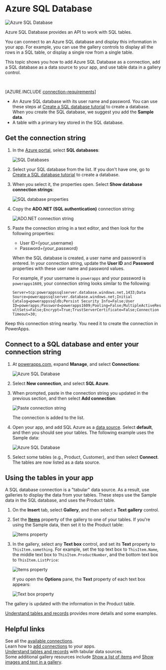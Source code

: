 <properties
	pageTitle="Overview of the Azure SQL Database connection | Microsoft PowerApps"
	description="See how to connect to Azure SQL Database, step through some examples, and see all the functions"
	services=""
	suite="powerapps"
	documentationCenter="" 	
	authors="MandiOhlinger"
	manager="erikre"
	editor=""
	tags="" />

<tags
ms.service="powerapps"
ms.devlang="na"
ms.topic="article"
ms.tgt_pltfrm="na"
ms.workload="na"
ms.date="06/07/2016"
ms.author="mandia"/>

#  Azure SQL Database

![Azure SQL Database](./media/connection-azure-sqldatabase/sqlicon.png)

Azure SQL Database provides an API to work with SQL tables.

You can connect to an Azure SQL database and display this information in your app. For example, you can use the gallery controls to display all the rows in a SQL table, or display a single row from a single table.

This topic shows you how to add Azure SQL Database as a connection, add a SQL database as a data source to your app, and use table data in a gallery control.

&nbsp;

[AZURE.INCLUDE [connection-requirements](../../includes/connection-requirements.md)]
- An Azure SQL database with its user name and password. You can use these steps at [Create a SQL database tutorial](https://azure.microsoft.com/documentation/articles/sql-database-get-started/) to create a database. When you create the SQL database, we suggest you add the **Sample data**. 
- A table with a primary key stored in the SQL database.

## Get the connection string

1. In the [Azure portal](https://portal.azure.com/), select **SQL databases**:  

	![SQL Databases](./media/connection-azure-sqldatabase/sqldatabase.png)
2. Select your SQL database from the list. If you don't have one, go to [Create a SQL database tutorial](https://azure.microsoft.com/documentation/articles/sql-database-get-started/) to create a database.

3. When you select it, the properties open. Select **Show database connection strings**:  

	![SQL database properties](./media/connection-azure-sqldatabase/properties.png)
4. Copy the **ADO.NET (SQL authentication)** connection string:  

	![ADO.NET connection string](./media/connection-azure-sqldatabase/adonetconnectionstring.png)

5. Paste the connection string in a text editor, and then look for the following properties:  

	- User ID={your_username}
	- Password={your_password}

	When the SQL database is created, a user name and password is entered. In your connection string, update the **User ID** and **Password** properties with these user name and password values.

	For example, if your username is `powerapps` and your password is `powerapps1609`, your connection string looks similar to the following:  

	`Server=tcp:powerappssqlserver.database.windows.net,1433;Data Source=powerappssqlserver.database.windows.net;Initial Catalog=powerappssqldb;Persist Security Info=False;User ID=powerapps;Password=powerapps1609;Pooling=False;MultipleActiveResultSets=False;Encrypt=True;TrustServerCertificate=False;Connection Timeout=30;`

Keep this connection string nearby. You need it to create the connection in PowerApps.

## Connect to a SQL database and enter your connection string

1. At [powerapps.com](https://web.powerapps.com), expand **Manage**, and select **Connections**:  

	![Azure SQL Database](./media/connection-azure-sqldatabase/connections.png)
2. Select **New connection**, and select **SQL Azure**.
3. When prompted, paste in the connection string you updated in the previous section, and then select **Add connection**:  

	![Paste connection string](./media/connection-azure-sqldatabase/enterconnectionstring.png)

	The connection is added to the list.  
4. Open your app, and add SQL Azure as a [data source](../add-data-connection.md). Select **default**, and then you should see your tables. The following example uses the Sample data:  

	![Azure SQL Database](./media/connection-azure-sqldatabase/tables.png)
5. Select some tables (e.g., Product, Customer), and then select **Connect**. The tables are now listed as a data source.

## Using the tables in your app

A SQL database connection is a "tabular" data source. As a result, use galleries to display the data from your tables. These steps use the Sample data in the SQL database, and uses the Product table.

1. On the **Insert** tab, select **Gallery**, and then select a **Text gallery** control.
2. Set the **[Items](../controls/properties-core.md)** property of the gallery to one of your tables. If you're using the Sample data, then set it to the Product table:  

	![Items property](./media/connection-azure-sqldatabase/itemsproperty.png)

3. In the gallery, select any **Text box** control, and set its **Text** property to `ThisItem.something`. For example, set the top text box to `ThisItem.Name`, the middle text box to `ThisItem.ProductNumber`, and the bottom text box to `ThisItem.ListPrice`:  

	![Items property](./media/connection-azure-sqldatabase/galleryparts.png)

	If you open the **Options** pane, the **Text** property of each text box appears:  

	![Text box property](./media/connection-azure-sqldatabase/optionsproperties.png)

The gallery is updated with the information in the Product table.

[Understand tables and records](../working-with-tables.md) provides more details and some examples.  


<!--NotAvailableYet

## View the available functions

This connection includes the following functions:

| Function Name |  Description |
| --- | --- |
|[GetItems](connection-azure-sqldatabase.md#getitems) | Retrieves rows from a SQL table |
|[PostItem](connection-azure-sqldatabase.md#postitem) | Inserts a new row into a SQL table |
|[GetItem](connection-azure-sqldatabase.md#getitem) | Retrieves a single row from a SQL table |
|[DeleteItem](connection-azure-sqldatabase.md#deleteitem) | Deletes a row from a SQL table |
|[PatchItem](connection-azure-sqldatabase.md#patchitem) | Updates an existing row in a SQL table |
|[GetTables](connection-azure-sqldatabase.md#gettables) | Retrieves tables from a SQL database |


### ExecuteProcedure
Execute stored procedure: Executes a stored procedure in SQL

#### Input properties

| Name| Data Type|Required|Description|
| ---|---|---|---|
|procedure|string|yes|Procedure name|
|parameters| |yes|Input parameters|

#### Output properties
Result of the stored procedure execution.

| Property Name | Data Type | Required | Description |
|---|---|---|---|
|OutputParameters|object|No | Output parameter values |
|ReturnCode|integer|No | Return code of a procedure |
|ResultSets|object|No | Result sets|


### GetItems
Get rows: Retrieves rows from a SQL table

#### Input properties

| Name| Data Type|Required|Description|
| ---|---|---|---|
|table|string|yes|Name of SQL table|
|$skip|integer|no|Number of entries to skip (default = 0)|
|$top|integer|no|Maximum number of entries to retrieve (default = 256)|
|$filter|string|no|An ODATA filter query to restrict the number of entries|
|$orderby|string|no|An ODATA orderBy query for specifying the order of entries|

### PostItem
Insert row: Inserts a new row into a SQL table

#### Input properties

| Name| Data Type|Required|Description|
| ---|---|---|---|
|table|string|yes|Name of SQL table|
|item| |yes|Row to insert into the specified table in SQL|

#### Output properties

| Property Name | Data Type | Required | Description |
|---|---|---|---|
|value|array|No | |


### GetItem
Get row: Retrieves a single row from a SQL table

#### Input properties

| Name| Data Type|Required|Description|
| ---|---|---|---|
|table|string|yes|Name of SQL table|
|id|string|yes|Unique identifier of the row to retrieve|

#### Output properties

| Property Name | Data Type | Required | Description |
|---|---|---|---|
|ItemInternalId|string|No | |


### DeleteItem
Delete row: Deletes a row from a SQL table

#### Input properties

| Name| Data Type|Required|Description|
| ---|---|---|---|
|table|string|yes|Name of SQL table|
|id|string|yes|Unique identifier of the row to delete|

#### Output properties
None.


### PatchItem
Update row: Updates an existing row in a SQL table

#### Input properties

| Name| Data Type|Required|Description|
| ---|---|---|---|
|table|string|yes|Name of SQL table|
|id|string|yes|Unique identifier of the row to update|
|item| |yes|Row with updated values|

#### Output properties

| Property Name | Data Type | Required | Description |
|---|---|---|---|
|ItemInternalId|string|No | |


### GetTables
Get tables: Retrieves tables from a SQL database

#### Input properties
None.

#### Output properties

| Property Name | Data Type | Required | Description |
|---|---|---|---|
|value|array|No | Can output the Name and DisplayName properties |

-->

## Helpful links

See all the [available connections](../connections-list.md).  
Learn how to [add connections](../add-manage-connections.md) to your apps.  
[Understand tables and records](../working-with-tables.md) with tabular data sources.  
Some additional gallery resources include [Show a list of items](../add-gallery.md) and [Show images and text in a gallery](../show-images-text-gallery-sort-filter.md).  
